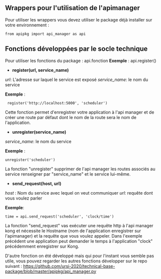 ## Wrappers pour l'utilisation de l'apimanager


Pour utiliser les wrappers vous devez utiliser le package déjà installer sur votre environnement :

	from apipkg import api_manager as api

## Fonctions développées par le socle technique 

Pour utiliser les fonctions du package : api.fonction 
**Exemple** : api.register()

 - **register(url, service_name)**



*url*: L'adresse sur laquel le service est exposé
*service_name*: le nom du service 

**Exemple** :

	 register('http://localhost:5000', 'scheduler')

Cette fonction permet d'enregistrer votre application à l'api manager et de créer une route par défaut dont le nom de la route sera le nom de l'application.

- **unregister(service_name)**

*service_name*: le nom du service

**Exemple** :

	unregister('scheduler')

La fonction "unregister" supprimer de l'api manager les routes associés au service renseigner par "service_name" et le service  lui-même.

 - **send_request(host, url)**

*host* : Nom du service avec lequel on veut communiquer
*url*: requête dont vous voulez parler

**Exemple**: 

	time = api.send_request('scheduler', 'clock/time')

La fonction "send_request" vas exécuter une requête http à l'api manager kong et nécessite le Hostname (nom de l'application enregistrer sur l'apimanager) et la requête que vous voulez appeler.
Dans l'exemple précédent une application peut demander le temps à l'application "clock" précédemment enregistrer sur Kong.

D'autre fonction on été développé mais qui pour l'instant vous semble pas utile, vous pouvez regarder les autres fonctions développer sur le repo suivant : 
https://github.com/ursi-2020/technical-base-package/blob/master/apipkg/api_manager.py
